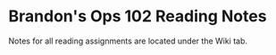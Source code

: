 # Brandon's Ops 102 Reading Notes

Notes for all reading assignments are located under the Wiki tab.
